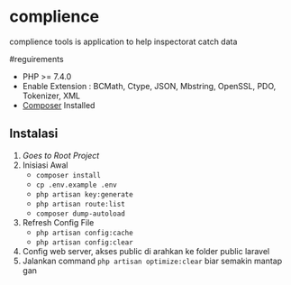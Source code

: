 # complience
complience tools is application to help inspectorat catch data 

#reguirements

- PHP >= 7.4.0
- Enable Extension : BCMath, Ctype, JSON, Mbstring, OpenSSL, PDO, Tokenizer, XML
- [Composer](https://getcomposer.org/) Installed

## Instalasi

1. *Goes to Root Project*
2. Inisiasi Awal
    - `composer install`
    - `cp .env.example .env`
    - `php artisan key:generate`
    - `php artisan route:list`
    - `composer dump-autoload`
3. Refresh Config File
    - `php artisan config:cache`
    - `php artisan config:clear`
4. Config web server, akses public di arahkan ke folder public laravel
5. Jalankan command `php artisan optimize:clear` biar semakin mantap gan



